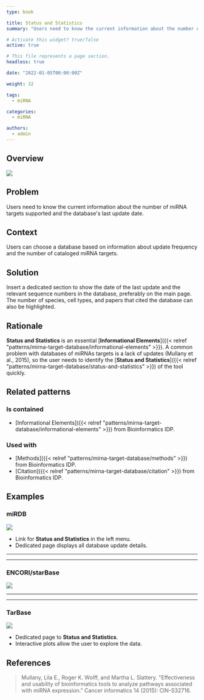 ```yaml
---
type: book

title: Status and Statistics
summary: "Users need to know the current information about the number of miRNA targets supported and the database's last update date."

# Activate this widget? true/false
active: true

# This file represents a page section.
headless: true

date: "2022-01-05T00:00:00Z"

weight: 32

tags:
  - miRNA

categories:
  - miRNA

authors:
  - admin
---
```


## Overview

![](status-and-statistics.png)

## Problem

Users need to know the current information about the number of miRNA targets supported and the database's last update date.

## Context

Users can choose a database based on information about update frequency and the number of cataloged miRNA targets.


## Solution

Insert a dedicated section to show the date of the last update and the relevant sequence numbers in the database, preferably on the main page. The number of species, cell types, and papers that cited the database can also be highlighted.


## Rationale

**Status and Statistics** is an essential [**Informational Elements**]({{< relref "patterns/mirna-target-database/informational-elements" >}}). A common problem with databases of miRNAs targets is a lack of updates (Mullany et al., 2015), so the user needs to identify the [**Status and Statistics**]({{< relref "patterns/mirna-target-database/status-and-statistics" >}}) of the tool quickly.

## Related patterns

### Is contained

- [Informational Elements]({{< relref "patterns/mirna-target-database/informational-elements" >}}) from Bioinformatics IDP.

### Used with

- [Methods]({{< relref "patterns/mirna-target-database/methods" >}}) from Bioinformatics IDP.
- [Citation]({{< relref "patterns/mirna-target-database/citation" >}}) from Bioinformatics IDP.

## Examples

### miRDB

![](mirdb_status.png)
- Link for **Status and Statistics** in the left menu.
- Dedicated page displays all database update details.

---
---

### ENCORI/starBase

![](encori_status.png)

---
---

### TarBase

![](tarbase_status.png)

- Dedicated page to **Status and Statistics**.
- Interactive plots allow the user to explore the data.

## References

>Mullany, Lila E., Roger K. Wolff, and Martha L. Slattery. "Effectiveness and usability of bioinformatics tools to analyze pathways associated with miRNA expression." Cancer informatics 14 (2015): CIN-S32716.